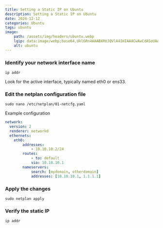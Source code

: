 ```yaml
---
title: Setting a Static IP on Ubuntu
description: Setting a Static IP on Ubuntu
date: 2024-12-12
categories: Ubuntu
tags: ubuntu
image:
    path: /assets/img/headers/ubuntu.webp
    lqip: data:image/webp;base64,UklGRn4AAABXRUJQVlA4IHIAAACwAwCdASoUAAsAPpE6mEeloyKhMAgAsBIJYwCdACHcZTwFlvdMTAD++6SPwAPkcjI+n0V0ZYJru5Mlcu0jzpR3b0MUx3ndb41UtfwXqKMUDtruG3ns9bmZr+Hs+GH03gF+hCvoqh2yTfz7yN9H0koAAAA=
    alt: ubuntu
---
```



### Identify your network interface name
```shell
ip addr
```
Look for the active interface, typically named eth0 or ens33.
### Edit the netplan configuration file
```shell
sudo nano /etc/netplan/01-netcfg.yaml
```
Example configuration
```yaml
network:
  version: 2
  renderer: networkd
  ethernets:
    eth0:
        addresses:
            - 10.10.10.2/24
        routes:
            - to: default
            via: 10.10.10.1
        nameservers:
            search: [mydomain, otherdomain]
            addresses: [10.10.10.1, 1.1.1.1]
```
### Apply the changes
```shell
sudo netplan apply
```
### Verify the static IP
```shell
ip addr
```
